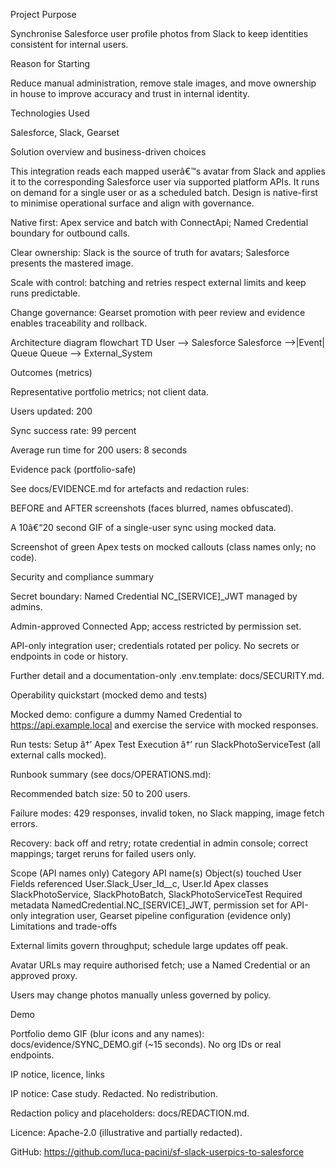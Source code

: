 ﻿Project Purpose

Synchronise Salesforce user profile photos from Slack to keep identities consistent for internal users.

Reason for Starting

Reduce manual administration, remove stale images, and move ownership in house to improve accuracy and trust in internal identity.

Technologies Used

Salesforce, Slack, Gearset

Solution overview and business-driven choices

This integration reads each mapped userâ€™s avatar from Slack and applies it to the corresponding Salesforce user via supported platform APIs. It runs on demand for a single user or as a scheduled batch. Design is native-first to minimise operational surface and align with governance.

Native first: Apex service and batch with ConnectApi; Named Credential boundary for outbound calls.

Clear ownership: Slack is the source of truth for avatars; Salesforce presents the mastered image.

Scale with control: batching and retries respect external limits and keep runs predictable.

Change governance: Gearset promotion with peer review and evidence enables traceability and rollback.

Architecture diagram
flowchart TD
  User --> Salesforce
  Salesforce -->|Event| Queue
  Queue --> External_System

Outcomes (metrics)

Representative portfolio metrics; not client data.

Users updated: 200

Sync success rate: 99 percent

Average run time for 200 users: 8 seconds

Evidence pack (portfolio-safe)

See docs/EVIDENCE.md for artefacts and redaction rules:

BEFORE and AFTER screenshots (faces blurred, names obfuscated).

A 10â€“20 second GIF of a single-user sync using mocked data.

Screenshot of green Apex tests on mocked callouts (class names only; no code).

Security and compliance summary

Secret boundary: Named Credential NC_[SERVICE]_JWT managed by admins.

Admin-approved Connected App; access restricted by permission set.

API-only integration user; credentials rotated per policy. No secrets or endpoints in code or history.

Further detail and a documentation-only .env.template: docs/SECURITY.md.

Operability quickstart (mocked demo and tests)

Mocked demo: configure a dummy Named Credential to https://api.example.local and exercise the service with mocked responses.

Run tests: Setup â†’ Apex Test Execution â†’ run SlackPhotoServiceTest (all external calls mocked).

Runbook summary (see docs/OPERATIONS.md):

Recommended batch size: 50 to 200 users.

Failure modes: 429 responses, invalid token, no Slack mapping, image fetch errors.

Recovery: back off and retry; rotate credential in admin console; correct mappings; target reruns for failed users only.

Scope (API names only)
Category	API name(s)
Object(s) touched	User
Fields referenced	User.Slack_User_Id__c, User.Id
Apex classes	SlackPhotoService, SlackPhotoBatch, SlackPhotoServiceTest
Required metadata	NamedCredential.NC_[SERVICE]_JWT, permission set for API-only integration user, Gearset pipeline configuration (evidence only)
Limitations and trade-offs

External limits govern throughput; schedule large updates off peak.

Avatar URLs may require authorised fetch; use a Named Credential or an approved proxy.

Users may change photos manually unless governed by policy.

Demo

Portfolio demo GIF (blur icons and any names): docs/evidence/SYNC_DEMO.gif (~15 seconds). No org IDs or real endpoints.

IP notice, licence, links

IP notice: Case study. Redacted. No redistribution.

Redaction policy and placeholders: docs/REDACTION.md.

Licence: Apache-2.0 (illustrative and partially redacted).

GitHub: https://github.com/luca-pacini/sf-slack-userpics-to-salesforce
